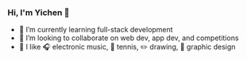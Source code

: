 ### Hi, I'm Yichen :wave:

- :book: I’m currently learning full-stack development
- :raising_hand: I’m looking to collaborate on web dev, app dev, and competitions
- :palm_tree: I like :headphones: electronic music, :tennis: tennis, :pencil2: drawing, :art: graphic design
